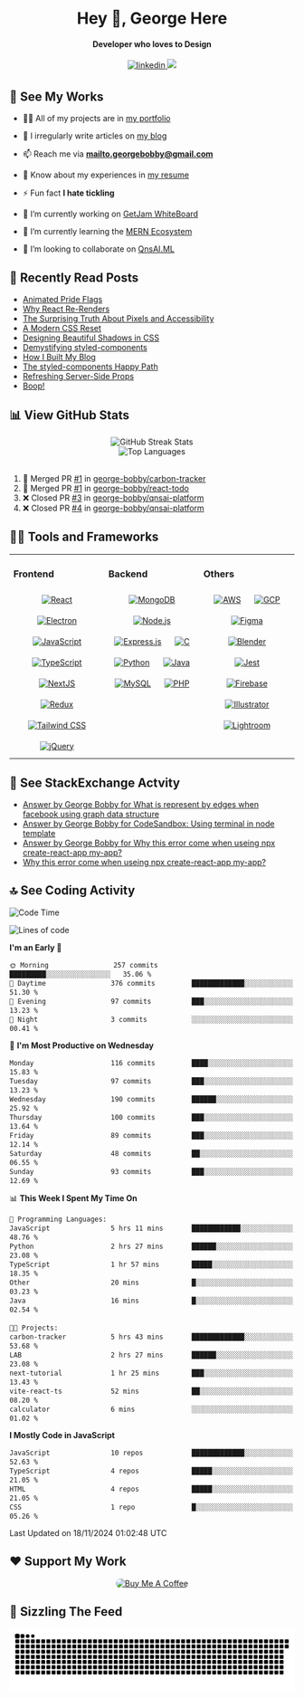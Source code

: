 <h1 align="center">Hey 👋, George Here</h1>  
<h4 align="center">Developer who loves to Design</h4>  
 
<div align="center">
<a href="https://linkedin.com/in/george-bobby" target="_blank">
<img src=https://img.shields.io/badge/linkedin-%231E77B5.svg?&style=for-the-badge&logo=linkedin&logoColor=white alt=linkedin style="margin-bottom: 5px;" />
</a>
<a href="https://github.com/george-bobby" target="_blank">
<img src=https://komarev.com/ghpvc/?username=george-bobby&style=for-the-badge&color=blueviolet&label=GITHUB+VISITORS />
</a>
</div>

## 💼 See My Works 
  
- 👨‍💻 All of my projects are in [my portfolio](https://georgebobby.vercel.app/)  
  
- 📝 I irregularly write articles on [my blog](https://georgebobby.hashnode.dev/)  
  
- 📫 Reach me via **mailto.georgebobby@gmail.com**  
  
- 📄 Know about my experiences in [my resume](https://drive.google.com/file/d/1aK68o05lFY738pd95BWMpOxGIOVposaR/view?usp=drive_link)  
  
- ⚡ Fun fact **I hate tickling**

- 🔭 I’m currently working on [GetJam WhiteBoard](https://getjam-v2.vercel.app/)  
  
- 🌱 I’m currently learning the [MERN Ecosystem](https://www.mongodb.com/mern-stack)
  
- 👯 I’m looking to collaborate on [QnsAI.ML](https://qnsai.vercel.app/)

## 📝 Recently Read Posts

<!-- BLOG-POST-LIST:START -->
- [Animated Pride Flags](https://www.joshwcomeau.com/animation/pride-flags/)
- [Why React Re-Renders](https://www.joshwcomeau.com/react/why-react-re-renders/)
- [The Surprising Truth About Pixels and Accessibility](https://www.joshwcomeau.com/css/surprising-truth-about-pixels-and-accessibility/)
- [A Modern CSS Reset](https://www.joshwcomeau.com/css/custom-css-reset/)
- [Designing Beautiful Shadows in CSS](https://www.joshwcomeau.com/css/designing-shadows/)
- [Demystifying styled-components](https://www.joshwcomeau.com/react/demystifying-styled-components/)
- [How I Built My Blog](https://www.joshwcomeau.com/blog/how-i-built-my-blog/)
- [The styled-components Happy Path](https://www.joshwcomeau.com/css/styled-components/)
- [Refreshing Server-Side Props](https://www.joshwcomeau.com/nextjs/refreshing-server-side-props/)
- [Boop!](https://www.joshwcomeau.com/react/boop/)
<!-- BLOG-POST-LIST:END -->

## 📊 View GitHub Stats

<div align="center">
  <img src="https://github-readme-streak-stats.herokuapp.com/?user=george-bobby&theme=dark&hide_border=false" alt="GitHub Streak Stats">
  <br>
  <img src="https://github-readme-stats.vercel.app/api/top-langs/?username=george-bobby&theme=dark&hide_border=false&include_all_commits=true&count_private=true&layout=compact" alt="Top Languages">
</div>

<br/>

<!--START_SECTION:activity-->
1. 🎉 Merged PR [#1](https://github.com/george-bobby/carbon-tracker/pull/1) in [george-bobby/carbon-tracker](https://github.com/george-bobby/carbon-tracker)
2. 🎉 Merged PR [#1](https://github.com/george-bobby/react-todo/pull/1) in [george-bobby/react-todo](https://github.com/george-bobby/react-todo)
3. ❌ Closed PR [#3](https://github.com/george-bobby/qnsai-platform/pull/3) in [george-bobby/qnsai-platform](https://github.com/george-bobby/qnsai-platform)
4. ❌ Closed PR [#4](https://github.com/george-bobby/qnsai-platform/pull/4) in [george-bobby/qnsai-platform](https://github.com/george-bobby/qnsai-platform)
<!--END_SECTION:activity-->

## 👨‍💻 Tools and Frameworks  

<table>
<tr><td valign="top" width="33%">

### Frontend  
<div align="center">  
<a href="https://reactjs.org/" target="_blank"><img style="margin: 10px" src="https://profilinator.rishav.dev/skills-assets/react-original-wordmark.svg" alt="React" height="50" /></a>  
<a href="https://www.electronjs.org/" target="_blank"><img style="margin: 10px" src="https://profilinator.rishav.dev/skills-assets/electron-original.svg" alt="Electron" height="50" /></a>  
<a href="https://www.javascript.com/" target="_blank"><img style="margin: 10px" src="https://profilinator.rishav.dev/skills-assets/javascript-original.svg" alt="JavaScript" height="50" /></a>  
<a href="https://www.typescriptlang.org/" target="_blank"><img style="margin: 10px" src="https://profilinator.rishav.dev/skills-assets/typescript-original.svg" alt="TypeScript" height="50" /></a>  
<a href="https://nextjs.org/" target="_blank"><img style="margin: 10px" src="https://profilinator.rishav.dev/skills-assets/nextjs.png" alt="NextJS" height="50" /></a>  
<a href="https://redux.js.org/" target="_blank"><img style="margin: 10px" src="https://profilinator.rishav.dev/skills-assets/redux-original.svg" alt="Redux" height="50" /></a>  
<a href="https://www.tailwindcss.com/" target="_blank"><img style="margin: 10px" src="https://profilinator.rishav.dev/skills-assets/tailwindcss.svg" alt="Tailwind CSS" height="50" /></a>  
<a href="https://jquery.com/" target="_blank"><img style="margin: 10px" src="https://profilinator.rishav.dev/skills-assets/jquery.png" alt="jQuery" height="50" /></a>  
</div>

</td><td valign="top" width="33%">

### Backend  
<div align="center">  
<a href="https://www.mongodb.com/" target="_blank"><img style="margin: 10px" src="https://profilinator.rishav.dev/skills-assets/mongodb-original-wordmark.svg" alt="MongoDB" height="50" /></a>  
<a href="https://nodejs.org/" target="_blank"><img style="margin: 10px" src="https://profilinator.rishav.dev/skills-assets/nodejs-original-wordmark.svg" alt="Node.js" height="50" /></a>  
<a href="https://expressjs.com/" target="_blank"><img style="margin: 10px" src="https://profilinator.rishav.dev/skills-assets/express-original-wordmark.svg" alt="Express.js" height="50" /></a>  
<a href="https://www.cprogramming.com/" target="_blank"><img style="margin: 10px" src="https://profilinator.rishav.dev/skills-assets/c-original.svg" alt="C" height="50" /></a>  
<a href="https://www.python.org/" target="_blank"><img style="margin: 10px" src="https://profilinator.rishav.dev/skills-assets/python-original.svg" alt="Python" height="50" /></a>  
<a href="https://www.java.com/" target="_blank"><img style="margin: 10px" src="https://profilinator.rishav.dev/skills-assets/java-original-wordmark.svg" alt="Java" height="50" /></a>  
<a href="https://www.mysql.com/" target="_blank"><img style="margin: 10px" src="https://profilinator.rishav.dev/skills-assets/mysql-original-wordmark.svg" alt="MySQL" height="50" /></a>  
<a href="https://www.php.net/" target="_blank"><img style="margin: 10px" src="https://profilinator.rishav.dev/skills-assets/php-original.svg" alt="PHP" height="50" /></a>  
</div>

</td><td valign="top" width="33%">

### Others  
<div align="center">  
<a href="https://aws.amazon.com/" target="_blank"><img style="margin: 10px" src="https://profilinator.rishav.dev/skills-assets/amazonwebservices-original-wordmark.svg" alt="AWS" height="50" /></a>  
<a href="https://cloud.google.com/" target="_blank"><img style="margin: 10px" src="https://profilinator.rishav.dev/skills-assets/google_cloud-icon.svg" alt="GCP" height="50" /></a>  
<a href="https://www.figma.com/" target="_blank"><img style="margin: 10px" src="https://profilinator.rishav.dev/skills-assets/figma-icon.svg" alt="Figma" height="50" /></a>  
<a href="https://www.blender.org/" target="_blank"><img style="margin: 10px" src="https://profilinator.rishav.dev/skills-assets/blender_community_badge_white.svg" alt="Blender" height="50" /></a>  
<a href="https://www.jestjs.io/" target="_blank"><img style="margin: 10px" src="https://profilinator.rishav.dev/skills-assets/jest.svg" alt="Jest" height="50" /></a>  
<a href="https://firebase.google.com/" target="_blank"><img style="margin: 10px" src="https://profilinator.rishav.dev/skills-assets/firebase.png" alt="Firebase" height="50" /></a>  
<a href="https://www.adobe.com/in/products/illustrator.html" target="_blank"><img style="margin: 10px" src="https://profilinator.rishav.dev/skills-assets/adobe_illustrator-icon.svg" alt="Illustrator" height="50" /></a>  
<a href="https://www.adobe.com/products/photoshop-lightroom.html" target="_blank"><img style="margin: 10px" src="https://profilinator.rishav.dev/skills-assets/lightroom.png" alt="Lightroom" height="50" /></a>  
</div>

</td></tr>
</table>  

## 👯 See StackExchange Actvity

<!-- STACKOVERFLOW:START -->
- [Answer by George Bobby for What is represent by edges when facebook using graph data structure](https://stackoverflow.com/questions/58134083/what-is-represent-by-edges-when-facebook-using-graph-data-structure/77214632#77214632)
- [Answer by George Bobby for CodeSandbox: Using terminal in node template](https://stackoverflow.com/questions/64828353/codesandbox-using-terminal-in-node-template/70359679#70359679)
- [Answer by George Bobby for Why this error come when useing npx create-react-app my-app?](https://stackoverflow.com/questions/67455023/why-this-error-come-when-useing-npx-create-react-app-my-app/67458220#67458220)
- [Why this error come when useing npx create-react-app my-app?](https://stackoverflow.com/questions/67455023/why-this-error-come-when-useing-npx-create-react-app-my-app)
<!-- STACKOVERFLOW:END -->


## 🔝 See Coding Activity 

<!--START_SECTION:waka-->
![Code Time](http://img.shields.io/badge/Code%20Time-127%20hrs%2042%20mins-blue)

![Lines of code](https://img.shields.io/badge/From%20Hello%20World%20I%27ve%20Written-1.3%20million%20lines%20of%20code-blue)

**I'm an Early 🐤** 

```text
🌞 Morning                257 commits         █████████░░░░░░░░░░░░░░░░   35.06 % 
🌆 Daytime                376 commits         █████████████░░░░░░░░░░░░   51.30 % 
🌃 Evening                97 commits          ███░░░░░░░░░░░░░░░░░░░░░░   13.23 % 
🌙 Night                  3 commits           ░░░░░░░░░░░░░░░░░░░░░░░░░   00.41 % 
```
📅 **I'm Most Productive on Wednesday** 

```text
Monday                   116 commits         ████░░░░░░░░░░░░░░░░░░░░░   15.83 % 
Tuesday                  97 commits          ███░░░░░░░░░░░░░░░░░░░░░░   13.23 % 
Wednesday                190 commits         ██████░░░░░░░░░░░░░░░░░░░   25.92 % 
Thursday                 100 commits         ███░░░░░░░░░░░░░░░░░░░░░░   13.64 % 
Friday                   89 commits          ███░░░░░░░░░░░░░░░░░░░░░░   12.14 % 
Saturday                 48 commits          ██░░░░░░░░░░░░░░░░░░░░░░░   06.55 % 
Sunday                   93 commits          ███░░░░░░░░░░░░░░░░░░░░░░   12.69 % 
```


📊 **This Week I Spent My Time On** 

```text
💬 Programming Languages: 
JavaScript               5 hrs 11 mins       ████████████░░░░░░░░░░░░░   48.76 % 
Python                   2 hrs 27 mins       ██████░░░░░░░░░░░░░░░░░░░   23.08 % 
TypeScript               1 hr 57 mins        █████░░░░░░░░░░░░░░░░░░░░   18.35 % 
Other                    20 mins             █░░░░░░░░░░░░░░░░░░░░░░░░   03.23 % 
Java                     16 mins             █░░░░░░░░░░░░░░░░░░░░░░░░   02.54 % 

🐱‍💻 Projects: 
carbon-tracker           5 hrs 43 mins       █████████████░░░░░░░░░░░░   53.68 % 
LAB                      2 hrs 27 mins       ██████░░░░░░░░░░░░░░░░░░░   23.08 % 
next-tutorial            1 hr 25 mins        ███░░░░░░░░░░░░░░░░░░░░░░   13.43 % 
vite-react-ts            52 mins             ██░░░░░░░░░░░░░░░░░░░░░░░   08.20 % 
calculator               6 mins              ░░░░░░░░░░░░░░░░░░░░░░░░░   01.02 % 
```

**I Mostly Code in JavaScript** 

```text
JavaScript               10 repos            █████████████░░░░░░░░░░░░   52.63 % 
TypeScript               4 repos             █████░░░░░░░░░░░░░░░░░░░░   21.05 % 
HTML                     4 repos             █████░░░░░░░░░░░░░░░░░░░░   21.05 % 
CSS                      1 repo              █░░░░░░░░░░░░░░░░░░░░░░░░   05.26 % 
```




 Last Updated on 18/11/2024 01:02:48 UTC
<!--END_SECTION:waka-->
  
<!-- 😜 Leave Coding Apart -->

<!-- <div align="center">
  <img src='https://memer-new.vercel.app/' style="height: 400px;"/>
</div> -->
      
<!-- 🎧 Turn Up Beats -->

<!-- <div align="center">
  <img src="https://spotify-github-profile.vercel.app/api/view?uid=cjxcp001npcxkfkoeloaj3yb5&cover_image=true&theme=default&show_offline=false&background_color=121212&interchange=true&bar_color=53b14f&bar_color_cover=true" />
</div> -->


## ❤️ Support My Work

<p align="center">
<a href="https://www.buymeacoffee.com/georgebawesome" target="_blank"><img src="https://cdn.buymeacoffee.com/buttons/default-red.png" alt="Buy Me A Coffee" width="200"  style="border-radius: 20px;"></a>
</p>

## 🐍 Sizzling The Feed

<div align="center">
<img src="https://raw.githubusercontent.com/george-bobby/george-bobby/output/snake.svg" alt="Snake animation" /> 
</div> 
